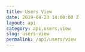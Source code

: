 ```yaml
---
title: Users View
date: 2019-04-23 14:00:00 Z
layout: api
category: api,users,view
slug: users-view
permalink: /api/users/view
---
```

